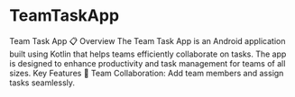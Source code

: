# TeamTaskApp
Team Task App 📋 Overview The Team Task App is an Android application built using Kotlin that helps teams efficiently collaborate on tasks. The app is designed to enhance productivity and task management for teams of all sizes. Key Features 🚀 Team Collaboration: Add team members and assign tasks seamlessly.
